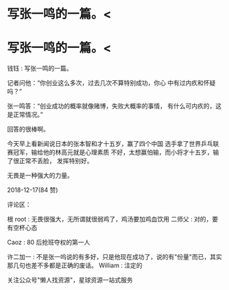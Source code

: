 # 写张一鸣的一篇。<

# 写张一鸣的一篇。<

钱钰 : 写张一鸣的一篇。

记者问他：“你创业这么多次，过去几次不算特别成功，你心 中有过内疚和怀疑吗？”

张一鸣答：“创业成功的概率就像赌博，失败大概率的事情， 有什么可内疚的，这是正常情况。”

回答的很棒啊。

今天早上看新闻说日本的张本智和才十五岁，赢了四个中国 选手拿了世界乒乓联赛冠军，输给他的林高元就是心理素质 不好，太想赢怕输，而小将才十五岁，输了很正常不丢脸， 发挥特别好。

无畏是一种强大的力量。

2018-12-17(84 赞)

评论区：

根 root : 无畏很强大，无所谓就很弱鸡了，鸡汤要加鸡血饮用 二师父 : 对的，要有空杯心态

Caoz : 80 后抢班夺权的第一人

许二加一 : 不是张一呜说的有多好，只是他现在成功了，说的有"份量"而已，其实那几句也差不多都是正确的废话。 William : 注定的

关注公众号"懒人找资源"，星球资源一站式服务